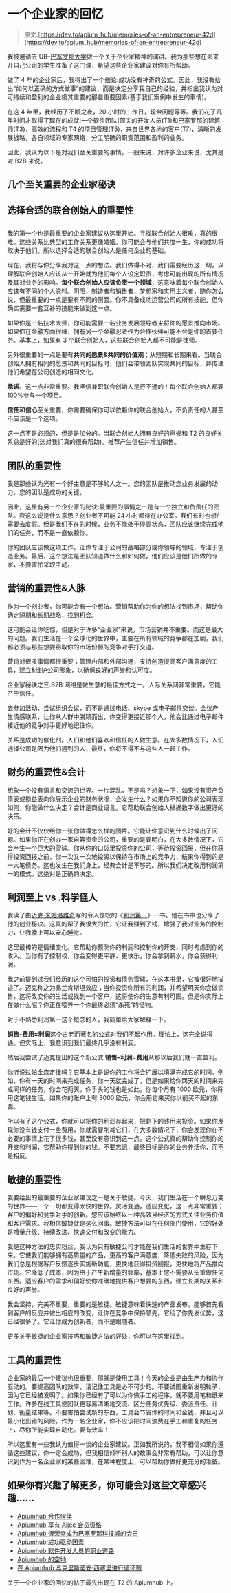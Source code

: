 # 一个企业家的回忆

> 原文:[https://dev.to/apium_hub/memories-of-an-entrepreneur-42d](https://dev.to/apium_hub/memories-of-an-entrepreneur-42d)

我被邀请去 UB–[巴塞罗那大学](http://www.ub.edu/web/ub/ca/)做一个关于企业家精神的演讲。我为那些想在未来开自己公司的学生准备了这门课，希望这些企业家建议对你有所帮助。

做了 4 年的企业家后，我得出了一个结论:成功没有神奇的公式。因此，我没有给出“如何以正确的方式做事”的建议，而是决定分享我自己的经验，并指出我认为对可持续和盈利的企业极其重要的那些重要因素(基于我们案例中发生的事情)。

在这 4 年里，我经历了不眠之夜，20 小时的工作日，现金问题等等。我们花了几年时间才取得了现在的成就:一个软件团队(顶尖的开发人员(T1)和巴塞罗那的建筑师(T3)，高效的流程和 T4 的项目管理(T5)，来自世界各地的客户(T7)，清晰的发展战略，各自领域的专家网络，分工明确的职责范围和盈利的业务。

因此，我认为以下是对我们至关重要的事情，一般来说，对许多企业来说，尤其是对 B2B 来说。

## [](#few-crucial-entrepreneur-tips)几个至关重要的企业家秘诀

## [](#the-importance-of-choosing-the-right-cofounder%C2%A0)选择合适的联合创始人的重要性

## [](#%C2%A0)

我的第一个也是最重要的企业家建议从这里开始。寻找联合创始人很难，真的很难。这些关系比典型的工作关系更像婚姻。你可能会与他们共度一生，你的成功将取决于他们。所以选择合适的联合创始人是任何企业的基础。

现在，我将与你分享我对这一点的想法。我们做得不对，我们需要经历这一切，以理解联合创始人应该从一开始就为他们每个人设定职责，考虑可能出现的所有情况及其对业务的影响。**每个联合创始人应该负责一个领域**，这意味着每个联合创始人应该有不同的个人资料。阴阳，制造者和销售者，梦想家和实用主义者，随你怎么说，但最重要的一点是要有不同的侧面。你不具备成功运营公司的所有技能，但你确实需要一套互补的技能来做到这一点。

如果你是一名技术大师，你可能需要一名业务发展领导者来将你的愿景推向市场。如果你在金融方面很棒，拥有另一个金融忍者作为合作伙伴可能不会是你的首要任务。基本上，如果有 3 个联合创始人，这些联合创始人都不可能是律师。

另外很重要的一点是要有**共同的愿景&共同的价值观**；从短期和长期来看。当联合创始人拥有相同的愿景和共同的目标时，他们会带领团队实现共同的目标，并传递他们希望在公司创造的相同文化。

**承诺**。这一点非常重要。我坚信兼职联合创始人是行不通的！每个联合创始人都要 100%参与一个项目。

**信任和信心**至关重要，你需要确保你可以依赖你的联合创始人，不负责任的人甚至不应该是一个选项。

这一点不是必须的，但是是加分的。当联合创始人拥有良好的声誉和 T2 的良好关系总是好的(这对我们真的很有帮助)。推荐产生信任并增加销售。

## [](#the-importance-of-the-team)团队的重要性

我是那些认为光有一个好主意是不够的人之一。您的团队是推动您业务发展的动力，您的团队是成功的关键。

因此，这里有另一个企业家的秘诀:最重要的事情之一是有一个独立和负责任的团队。我这么说是什么意思？创业者不可能 24 小时都待在办公室。我们有时也想/需要去度假。但是我们不在的时候，业务不能处于停顿状态，团队应该继续完成他们的任务，而不是一直依赖你。

你的团队应该做这项工作，让你专注于公司的战略部分或你领导的领域，专注于创造业务。最后，这个想法是团队知道做什么和如何做，他们应该是他们所做的专家，不要害怕采取主动。

## [](#the-importance-of-marketing-amp-networking%C2%A0)营销的重要性&人脉

作为一个创业者，你可能会有一个想法。营销帮助你为你的想法找到市场，帮助你确定短期和长期战略，找到机会。

这可能会让你吃惊，但是对于许多“企业家”来说，市场营销并不重要。而这是最大的问题。我们生活在一个全球化的世界中，主要在所有领域的竞争都在加剧，我们都必须与那些想要窃取你的市场份额的竞争对手打交道。

营销对很多事情都很重要；管理内部和外部沟通，支持创造提高客户满意度的工具，建立&维护公司形象，以确保良好的声誉和认可度。

企业家秘诀之三:B2B 网络是做生意的最佳方式之一。人际关系网非常重要，它能产生信任。

去参加活动，尝试组织会议，而不是通过电话、skype 或电子邮件交谈。会议产生情感联系，让你从人群中脱颖而出，你变得更接近那个人，他会比通过电子邮件接近他的竞争对手更好地记住你。

关系是成功的催化剂。人们和他们喜欢和信任的人做生意。在大多数情况下，人们选择公司是因为他们遇到的人，最终，你将不得不与这些人一起工作。

## [](#the-importance-of-finance-amp-accounting%C2%A0)财务的重要性&会计

想象一个没有语言和交流的世界。一片混乱，不是吗？想象一下，如果没有资产负债表或损益表向你展示企业的财务状况，会发生什么？如果你不知道你的公司表现如何，你能做什么决定？会计是商业语言。它帮助联合创始人根据数字做出更好的决策。

好的会计不仅仅给你一张你做得怎么样的图片。它能让你意识到什么时候出了问题。如果你正在创办一家自筹资金的公司，重要的是要明白，在大多数情况下，它会产生一个巨大的雪球。你从你的口袋里投资你的公司，等待投资回报，但在你获得投资回报之前，你一次又一次地投资以保持在市场上的竞争力，结果你得到的是一大笔债务。这也发生在我们身上，经典会计是不够的。所以我们决定改用利润第一的模式。这绝对是正确的决定。

## [](#profit-first-vs-frankenstein%C2%A0)利润至上 vs .科学怪人

我读了由[迈克·米哈洛维奇](https://twitter.com/MikeMichalowicz)写的令人惊叹的《[利润第一](http://profitfirstbook.com/)》一书，他在书中也分享了他的创业秘诀。这真的帮了我很大的忙，它让我赚到了钱，增强了我对业务的控制力，让我晚上可以安心睡觉。

这里最棒的是情绪变化。它帮助你预测你的利润和控制你的开支，同时考虑到你的收入。当你有了控制权，你会变得更平静、更快乐，你会拿到薪水，你会获得利润。

我之前提到过我们经历的这个可怕的投资和债务雪球，在这本书里，它被很好地描述了。迈克称之为弗兰肯斯坦效应；当你投资你所有的利润，并希望明天你会做销售，这将改变你的生活或找到一个客户，这将使你的生意有利可图。但是你实际上在做什么呢？你正在喂养一个你最终必须“杀死”的怪物。

对于不熟悉利润第一这个概念的人，我简单给大家解释一下。

**销售-费用=利润**这个古老而著名的公式对我们不起作用。理论上，这完全说得通。但实际上，我意识到我们最终几乎没有利润。

然后我尝试了迈克提出的这个新公式:**销售–利润=费用**从那以后我们就一直盈利。

你听说过帕金森定律吗？它基本上是说你的工作将会扩展以填满完成它的时间。例如，你有一天的时间来完成任务，你一天就完成了，但是如果给你两天的时间来完成同样的任务，你会花两天。你手头的钱也是如此。你每个月有 1000 欧元，你将用这笔钱生活。如果你的账户上有 3000 欧元，你会用它来买你以前买不起的东西。

所以有了这个公式，你就可以把你的利润存起来，把剩下的钱用来投资。如果你发现你没有钱支付一些费用，你就需要削减它们，在大多数情况下，你会发现你在不必要的事情上花了很多钱，甚至没有意识到这一点。这个公式真的帮助你控制你的开支和利润，它帮助你得到你的钱。不要忘记，最终目标是你的业务养活你，而不是相反。

## [](#the-importance-of-being-agile)敏捷的重要性

我要给出的最重要的企业家建议之一是关于敏捷。今天，我们生活在一个瞬息万变的世界——一个一切都变得太快的世界。灵活变通，适应变化，这一点非常重要；客户的偏好和竞争对手的创新。您应该始终以一种高效且经济的方式关注业务价值和客户需求。我相信敏捷就是这么回事。敏捷方法可以在任何部门使用，它的好处是增量升级、持续改进、快速交付和改变的能力。

我是这种方法的忠实粉丝，我认为只有敏捷公司才能在我们生活的世界中生存下来。它使我们能够拥有高质量的产品，更高的客户满意度，降低失败的风险，因为我们总是根据客户反馈逐步实施新功能，更快地获得投资回报，更快地将产品推向市场。它降低了成本，因为由于产生新增量的频率，基本上您不需要从头重做任何东西。适应客户的需求和偏好使你准确地提供客户想要的东西，建立长期的关系和良好的声誉。

我会坚持，完美不重要，重要的是敏捷。敏捷意味着快速的产品发布，能够首先看到客户的反应并做出相应的改变，让你在竞争中保持领先。它给了你先发优势，这已经很多了。它让你成为创新者，而不是跟随者。

更多关于敏捷的企业家技巧和敏捷方法的好处，你可以在这里找到。

## [](#the-importance-of-tools)工具的重要性

企业家的最后一个建议也很重要，那就是使用工具！今天的企业是由生产力和协作驱动的。要提高团队的效率，请记住工具是必不可少的。不要试图重新发明轮子，因为它已经被发明了。如果你已经有了可以为你做手工的程序，就不要用笔和纸来工作。许多在线工具使团队更容易清晰地交流、区分任务优先级、委派责任、计划、衡量结果等。不要害怕尝试新的东西，工具会节省你的时间和金钱，并且可以最小化出错的风险。作为一名企业家，你不应该把时间浪费在手工和重复的任务上，尽你所能实现自动化。要有效率！

所以这里有一些我认为值得一谈的企业家建议。正如我所说的，我不相信如果你遵循这些建议，你一定会成功，但我相信倾听别人的故事会非常有帮助，可以让你意识到作为一名企业家的某些困难，在某种程度上，可以帮助你做好更充分的准备。

## [](#if-you%C2%A0are-interested-in-knowing-more-about-it-you-might-find-interesting-these-articles)**如果你有兴趣了解更多，你可能会对这些文章感兴趣……**

*   [Apiumhub 合作伙伴](https://apiumhub.com/tech-blog-barcelona/apiumhub-partners/)
*   [Apiumhub 享有 Aijec 会员资格](https://apiumhub.com/tech-blog-barcelona/apiumhub-aijec-membership/)
*   [Apiumhub 很荣幸成为巴塞罗那科技城的会员](https://apiumhub.com/tech-blog-barcelona/apiumhub-member-barcelona-tech-city/)
*   [Apiumhub:成功驱动因素](https://apiumhub.com/tech-blog-barcelona/apiumhub-success-drivers/)
*   [Apiumhub 软件开发人员的职业道路](https://apiumhub.com/tech-blog-barcelona/career-path-of-a-software-developer/)
*   [Apiumhub 的空地](https://apiumhub.com/tech-blog-barcelona/open-space-in-apiumhub/)
*   [在 Apiumhub 与克里斯蒂安·西塞里进行循环赛](https://apiumhub.com/tech-blog-barcelona/round-robin-christian-ciceri-apiumhub/)

关于一个企业家的回忆的帖子最先出现在 T2 的 Apiumhub 上。